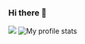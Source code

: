 ### Hi there 👋

<!--
**1kTech/1kTech** is a ✨ _special_ ✨ repository because its `README.md` (this file) appears on your GitHub profile.

Here are some ideas to get you started:

- 🔭 I’m currently working on ...
- 🌱 I’m currently learning ...
- 👯 I’m looking to collaborate on ...
- 🤔 I’m looking for help with ...
- 💬 Ask me about ...
- 📫 How to reach me: ...
- 😄 Pronouns: ...
- ⚡ Fun fact: ...
-->
![](https://github-profile-summary-cards.vercel.app/api/cards/repos-per-language?username=1kTech&theme=nord_dark)
![My profile stats](https://github-readme-stats.vercel.app/api?username=1kTech&show_icons=true&theme=tokyonight)
